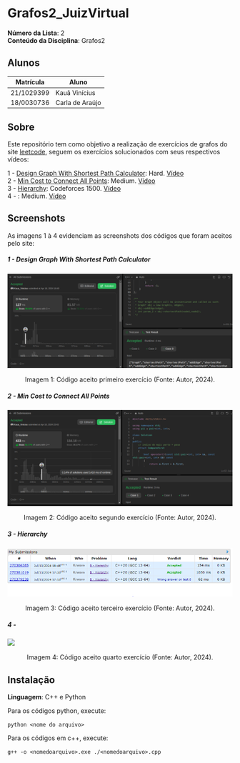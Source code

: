 # Grafos2_JuizVirtual

**Número da Lista**: 2<br>
**Conteúdo da Disciplina**: Grafos2<br>

## Alunos

|Matrícula | Aluno |
| -- | -- |
| 21/1029399  |  Kauã Vinícius |
| 18/0030736  |  Carla de Araújo|

## Sobre 
Este repositório tem como objetivo a realização de exercícios de grafos do site [leetcode](https://leetcode.com/), seguem os exercícios solucionados com seus respectivos vídeos:

1 - [Design Graph With Shortest Path Calculator](https://leetcode.com/problems/design-graph-with-shortest-path-calculator/description/): Hard. [Vídeo](https://youtu.be/WV1VjKO7Lys)
</br>
2 - [Min Cost to Connect All Points](https://leetcode.com/problems/min-cost-to-connect-all-points/description/): Medium. [Vídeo](https://youtu.be/D1FrjoWBomI)
</br>
3 - [Hierarchy](https://codeforces.com/contest/17/problem/B): Codeforces 1500. [Vídeo](
    https://youtu.be/4LpDV3eX0Po
)
</br>
4 - [](): Medium. [Vídeo]()

## Screenshots
As imagens 1 à 4 evidenciam as screenshots dos códigos que foram aceitos pelo site:

##### 1 - Design Graph With Shortest Path Calculator
![](assets/DG.png)

<div style="text-align: center">
<p> Imagem 1: Código aceito primeiro exercício (Fonte: Autor, 2024).</p>
</div>

##### 2 - Min Cost to Connect All Points
![](assets/MC.png)

<div style="text-align: center">
<p> Imagem 2: Código aceito segundo exercício (Fonte: Autor, 2024).</p>
</div>

##### 3 - Hierarchy
![](assets/Hi.png)

<div style="text-align: center">
<p> Imagem 3: Código aceito terceiro exercício (Fonte: Autor, 2024).</p>
</div>

##### 4 - 
![](assets/.png)

<div style="text-align: center">
<p> Imagem 4: Código aceito quarto exercício (Fonte: Autor, 2024).</p>
</div>

## Instalação 
**Linguagem**: C++ e Python<br>

Para os códigos python, execute:

```
python <nome do arquivo>
```

Para os códigos em c++, execute:

```
g++ -o <nomedoarquivo>.exe ./<nomedoarquivo>.cpp
```

